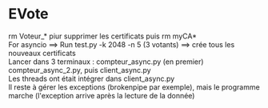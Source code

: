 # EVote

rm Voteur_* piur supprimer les certificats puis rm myCA*  
For asyncio ==> Run test.py -k 2048 -n 5 (3 votants) ==> crée tous les nouveaux certificats  
Lancer dans 3 terminaux : compteur_async.py (en premier) compteur_async_2.py, puis client_async.py  
Les threads ont était intégrer dans client_async.py     
Il reste à gérer les exceptions (brokenpipe par exemple), mais le programme marche (l'exception arrive après la lecture de la donnée)

